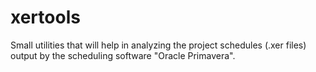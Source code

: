 # xertools
 Small utilities that will help in analyzing the project schedules (.xer files) output by the scheduling software "Oracle Primavera".
